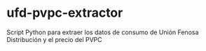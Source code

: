 # ufd-pvpc-extractor
Script Python para extraer los datos de consumo de Unión Fenosa Distribución y el precio del PVPC

